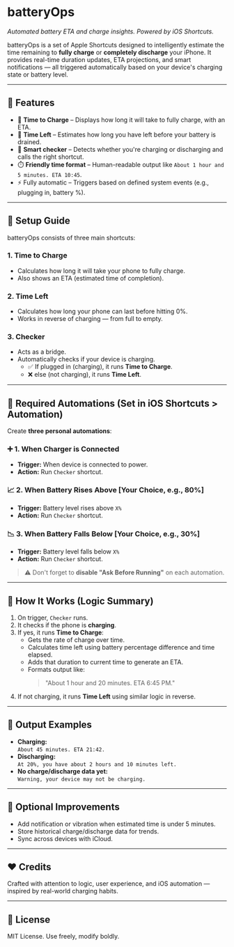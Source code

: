 # batteryOps

*Automated battery ETA and charge insights. Powered by iOS Shortcuts.*

batteryOps is a set of Apple Shortcuts designed to intelligently estimate the time remaining to **fully charge** or **completely discharge** your iPhone. It provides real-time duration updates, ETA projections, and smart notifications — all triggered automatically based on your device's charging state or battery level.

---

## 🚀 Features

- 📲 **Time to Charge** – Displays how long it will take to fully charge, with an ETA.
- 🔋 **Time Left** – Estimates how long you have left before your battery is drained.
- 🧠 **Smart checker** – Detects whether you're charging or discharging and calls the right shortcut.
- ⏱️ **Friendly time format** – Human-readable output like `About 1 hour and 5 minutes. ETA 10:45`.
- ⚡ Fully automatic – Triggers based on defined system events (e.g., plugging in, battery %).

---

## 🔧 Setup Guide

batteryOps consists of three main shortcuts:

### 1. **Time to Charge**
- Calculates how long it will take your phone to fully charge.
- Also shows an ETA (estimated time of completion).

### 2. **Time Left**
- Calculates how long your phone can last before hitting 0%.
- Works in reverse of charging — from full to empty.

### 3. **Checker**
- Acts as a bridge.
- Automatically checks if your device is charging.
  - ✅ If plugged in (charging), it runs **Time to Charge**.
  - ❌ else (not charging), it runs **Time Left**.

---

## 🧩 Required Automations (Set in iOS Shortcuts > Automation)

Create **three personal automations**:

### ➕ 1. When Charger is Connected
- **Trigger:** When device is connected to power.
- **Action:** Run `Checker` shortcut.

### 📈 2. When Battery Rises Above [Your Choice, e.g., 80%]
- **Trigger:** Battery level rises above `X%`
- **Action:** Run `Checker` shortcut.

### 📉 3. When Battery Falls Below [Your Choice, e.g., 30%]
- **Trigger:** Battery level falls below `X%`
- **Action:** Run `Checker` shortcut.

> ⚠️ Don't forget to **disable "Ask Before Running"** on each automation.

---

## 🧠 How It Works (Logic Summary)

1. On trigger, `Checker` runs.
2. It checks if the phone is **charging**.
3. If yes, it runs **Time to Charge**:
   - Gets the rate of charge over time.
   - Calculates time left using battery percentage difference and time elapsed.
   - Adds that duration to current time to generate an ETA.
   - Formats output like:
     > "About 1 hour and 20 minutes. ETA 6:45 PM."
4. If not charging, it runs **Time Left** using similar logic in reverse.

---

## 📌 Output Examples

- **Charging:**  
  `About 45 minutes. ETA 21:42.`
- **Discharging:**  
  `At 20%, you have about 2 hours and 10 minutes left.`
- **No charge/discharge data yet:**  
  `Warning, your device may not be charging.`

---

## 🧪 Optional Improvements

- Add notification or vibration when estimated time is under 5 minutes.
- Store historical charge/discharge data for trends.
- Sync across devices with iCloud.

---

## ❤️ Credits

Crafted with attention to logic, user experience, and iOS automation — inspired by real-world charging habits.

---

## 📂 License

MIT License. Use freely, modify boldly.

